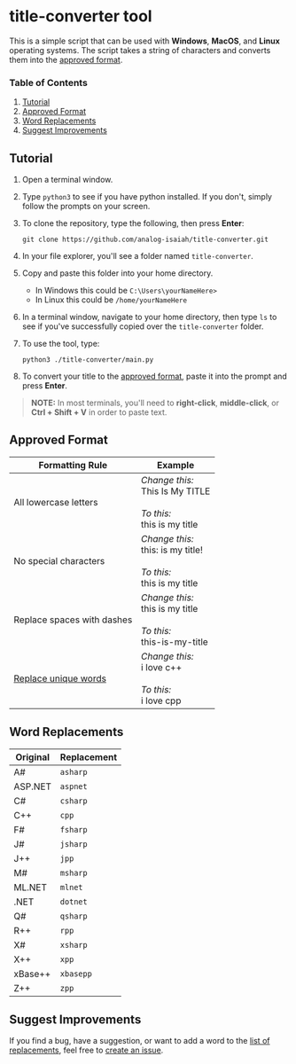 # title-converter tool

This is a simple script that can be used with **Windows**, **MacOS**, and **Linux** operating systems. The script takes a string of characters and converts them into the [approved format](#approved-format).

### Table of Contents
1. [Tutorial](#tutorial)
2. [Approved Format](#approved-format)
3. [Word Replacements](#word-replacements)
4. [Suggest Improvements](#suggest-improvements)

## Tutorial

1. Open a terminal window.

2. Type `python3` to see if you have python installed. If you don't, simply follow the prompts on your screen.

3. To clone the repository, type the following, then press **Enter**:

    ```
    git clone https://github.com/analog-isaiah/title-converter.git
    ```
4. In your file explorer, you'll see a folder named `title-converter`.

5. Copy and paste this folder into your home directory.

    - In Windows this could be `C:\Users\yourNameHere>`
    - In Linux this could be `/home/yourNameHere`

6. In a terminal window, navigate to your home directory, then type `ls` to see if you've successfully copied over the `title-converter` folder.

7. To use the tool, type:

    ```
    python3 ./title-converter/main.py
    ```

8. To convert your title to the [approved format](#approved-format), paste it into the prompt and press **Enter**.

> **NOTE:** In most terminals, you'll need to **right-click**, **middle-click**, or **Ctrl + Shift + V** in order to paste text.

## Approved Format

|Formatting Rule|Example|
|------|-------|
|All lowercase letters|_Change this:_</br>This Is My TITLE</br></br>_To this:_</br>this is my title|
|No special characters|_Change this:_</br>this: is my title!</br></br>_To this:_</br>this is my title|
|Replace spaces with dashes|_Change this:_</br>this is my title</br></br>_To this:_</br>this-is-my-title|
|[Replace unique words](#unique-tech-words)|_Change this:_</br>i love c++</br></br>_To this:_</br>i love cpp|

## Word Replacements

|Original|Replacement|
|--------|-----------|
|A#|`asharp`|
|ASP.NET|`aspnet`|
|C#|`csharp`|
|C++|`cpp`|
|F#|`fsharp`|
|J#|`jsharp`|
|J++|`jpp`|
|M#|`msharp`|
|ML.NET|`mlnet`|
|.NET|`dotnet`|
|Q#|`qsharp`|
|R++|`rpp`|
|X#|`xsharp`|
|X++|`xpp`|
|xBase++|`xbasepp`|
|Z++|`zpp`|

## Suggest Improvements

If you find a bug, have a suggestion, or want to add a word to the [list of replacements](#word-replacements), feel free to [create an issue](https://github.com/analog-isaiah/title-converter/issues/new/choose).
